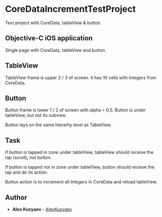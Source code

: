 # CoreDataIncrementTestProject
Text project with CoreData, tableView &amp; button

## Objective-C iOS application

Single page with CoreData, tableView and button.

## TableView 
TableView frame is upper 2 / 3 of screen. It has 10 cells with Integers from CoreData.

## Button
Button frame is lower 1 / 2 of screen with alpha = 0,5. Button is under tableView, but not its subview. 

Button lays on the same hierarhy level as TableView.

## Task
If button is tapped in zone under tableView, tableView should receive the tap (scroll), not button.

If button is tapped not in zone under tableView, button should receive the tap and do its action.

Button action is to increment all Integers in CoreData and reload tableView.

## Author

* **Alex Kuzyaev** - [AlexKuzyaev](https://github.com/AlexKuzyaev)

